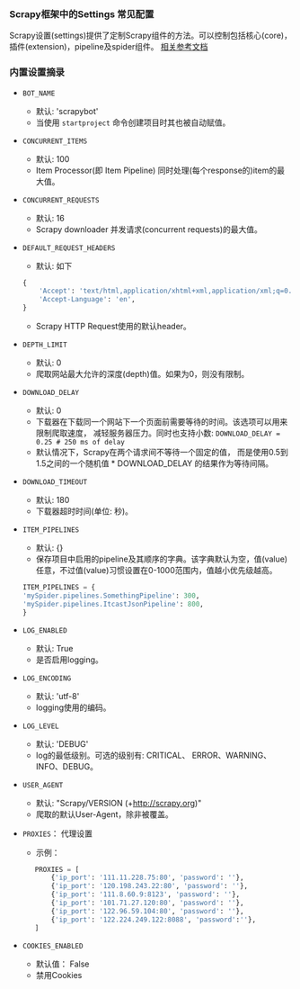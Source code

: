 ### Scrapy框架中的Settings 常见配置

Scrapy设置(settings)提供了定制Scrapy组件的方法。可以控制包括核心(core)，插件(extension)，pipeline及spider组件。 [相关参考文档](http://scrapy-chs.readthedocs.io/zh_CN/1.0/topics/settings.html#topics-settings-ref)

### 内置设置摘录

- `BOT_NAME`
    * 默认: 'scrapybot'
    * 当使用 `startproject` 命令创建项目时其也被自动赋值。

- `CONCURRENT_ITEMS`
    * 默认: 100
    * Item Processor(即 Item Pipeline) 同时处理(每个response的)item的最大值。

- `CONCURRENT_REQUESTS`
    * 默认: 16
    * Scrapy downloader 并发请求(concurrent requests)的最大值。

- `DEFAULT_REQUEST_HEADERS`
    * 默认: 如下
    ```python
    {
        'Accept': 'text/html,application/xhtml+xml,application/xml;q=0.9,*/*;q=0.8',
        'Accept-Language': 'en',
    }
    ```
    * Scrapy HTTP Request使用的默认header。

- `DEPTH_LIMIT`
    * 默认: 0
    * 爬取网站最大允许的深度(depth)值。如果为0，则没有限制。

- `DOWNLOAD_DELAY`
    * 默认: 0
    * 下载器在下载同一个网站下一个页面前需要等待的时间。该选项可以用来限制爬取速度， 减轻服务器压力。同时也支持小数: `DOWNLOAD_DELAY = 0.25 # 250 ms of delay`
    * 默认情况下，Scrapy在两个请求间不等待一个固定的值， 而是使用0.5到1.5之间的一个随机值 * DOWNLOAD_DELAY 的结果作为等待间隔。

- `DOWNLOAD_TIMEOUT`
    * 默认: 180
    * 下载器超时时间(单位: 秒)。

- `ITEM_PIPELINES`
    * 默认: {}
    * 保存项目中启用的pipeline及其顺序的字典。该字典默认为空，值(value)任意，不过值(value)习惯设置在0-1000范围内，值越小优先级越高。
    ```python
    ITEM_PIPELINES = {
    'mySpider.pipelines.SomethingPipeline': 300,
    'mySpider.pipelines.ItcastJsonPipeline': 800,
    }
    ```

- `LOG_ENABLED`
    * 默认: True 
    * 是否启用logging。

- `LOG_ENCODING`
    * 默认: 'utf-8'
    * logging使用的编码。

- `LOG_LEVEL`
    * 默认: 'DEBUG'
    * log的最低级别。可选的级别有: CRITICAL、 ERROR、WARNING、INFO、DEBUG。

- `USER_AGENT`
    * 默认: "Scrapy/VERSION (+http://scrapy.org)"
    * 爬取的默认User-Agent，除非被覆盖。

- `PROXIES`： 代理设置
    * 示例：
	```python
	   PROXIES = [
	       {'ip_port': '111.11.228.75:80', 'password': ''},
	       {'ip_port': '120.198.243.22:80', 'password': ''},
	       {'ip_port': '111.8.60.9:8123', 'password': ''},
	       {'ip_port': '101.71.27.120:80', 'password': ''},
	       {'ip_port': '122.96.59.104:80', 'password': ''},
	       {'ip_port': '122.224.249.122:8088', 'password':''},
	   ]
	```
		
- `COOKIES_ENABLED`
    * 默认值： False
    * 禁用Cookies
